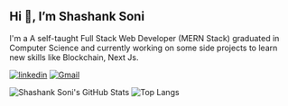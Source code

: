 ## Hi 👋, I’m Shashank Soni

I'm a A self-taught Full Stack Web Developer (MERN Stack)  graduated in Computer Science and currently working on some side projects to learn new skills like Blockchain, Next Js.

[![linkedin](https://img.shields.io/badge/-Shashank%20Soni-0077B5?style=flat-square&labelColor=0077B5&logo=LinkedIn&link=https://www.linkedin.com/in/shashank-soni-697470128/)](https://www.linkedin.com/in/shashank-soni-697470128/)
[![Gmail](https://img.shields.io/badge/-Shashank%20Soni-c14438?style=flat-square&logo=Gmail&logoColor=white)](mailto:shashanksoni61@gmail.com)

![Shashank Soni's GitHub Stats](https://github-readme-stats.vercel.app/api?username=shashanksoni61&count_private=true&show_icons=true&custom_title=Github%20Status&hide=issues,prs&theme=radical)
![Top Langs](https://github-readme-stats.vercel.app/api/top-langs/?username=shashanksoni61&count_private=true&langs_count=6&hide=TeXt&hide_border=true&layout=compact&theme=radical)
